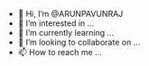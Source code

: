 - 👋 Hi, I’m @ARUNPAVUNRAJ
- 👀 I’m interested in ...
- 🌱 I’m currently learning ...
- 💞️ I’m looking to collaborate on ...
- 📫 How to reach me ...

<!---
ARUNPAVUNRAJ/ARUNPAVUNRAJ is a ✨ special ✨ repository because its `README.md` (this file) appears on your GitHub profile.
You can click the Preview link to take a look at your changes.
--->

